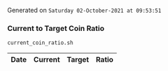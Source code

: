 Generated on `Saturday 02-October-2021 at 09:53:51`

### Current to Target Coin Ratio
`current_coin_ratio.sh`

Date|Current|Target|Ratio
---|---|---|---
